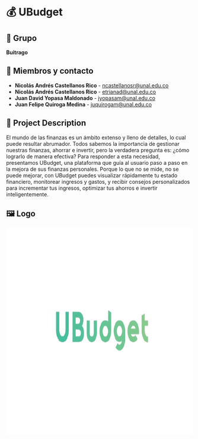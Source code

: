 # 💰 UBudget

## 👥 Grupo  
**Buitrago**   

## 📧 Miembros y contacto   

- **Nicolás Andrés Castellanos Rico** -  ncastellanosr@unal.edu.co
- **Nicolás Andrés Castellanos Rico** -  etrianad@unal.edu.co
- **Juan David Yopasa Maldonado** -  jyopasam@unal.edu.co
- **Juan Felipe Quiroga Medina** -  juquirogam@unal.edu.co


## 📖 Project Description  
El mundo de las finanzas es un ámbito extenso y lleno de detalles, lo cual puede resultar abrumador. Todos sabemos la importancia de gestionar nuestras finanzas, ahorrar e invertir, pero la verdadera pregunta es: ¿cómo lograrlo de manera efectiva? Para responder a esta necesidad, presentamos UBudget, una plataforma que guía al usuario paso a paso en la mejora de sus finanzas personales. Porque lo que no se mide, no se puede mejorar, con UBudget puedes visualizar rápidamente tu estado financiero, monitorear ingresos y gastos, y recibir consejos personalizados para incrementar tus ingresos, optimizar tus ahorros e invertir inteligentemente.

## 🖼️ Logo
<img width="550" height="556" alt="logo-Rocky" src="Proyecto/Assets/logo_UBudget_sin_fondo.png" />

